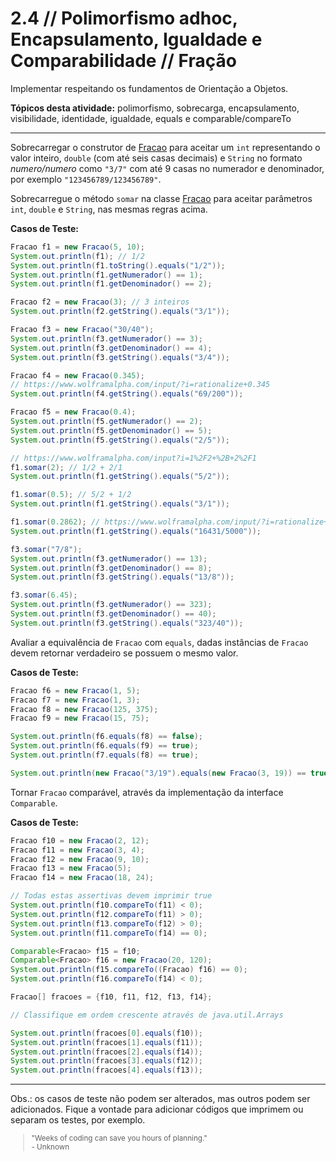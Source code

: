 # 2.4 // Polimorfismo adhoc, Encapsulamento, Igualdade e Comparabilidade // Fração


Implementar respeitando os fundamentos de Orientação a Objetos.

**Tópicos desta atividade:** polimorfismo, sobrecarga, encapsulamento, visibilidade, identidade, igualdade, equals e comparable/compareTo

---

Sobrecarregar o construtor de [Fracao](src/modelo/Fracao.java) para aceitar um `int` representando o valor inteiro, `double` (com até seis casas decimais) e `String` no formato _numero/numero_ como `"3/7"` com até 9 casas no numerador e denominador, por exemplo `"123456789/123456789"`.

Sobrecarregue o método `somar` na classe [Fracao](src/modelo/Fracao.java) para aceitar parâmetros `int`, `double` e `String`, nas mesmas regras acima.

**Casos de Teste:**

```java
Fracao f1 = new Fracao(5, 10);
System.out.println(f1); // 1/2
System.out.println(f1.toString().equals("1/2"));
System.out.println(f1.getNumerador() == 1);
System.out.println(f1.getDenominador() == 2);

Fracao f2 = new Fracao(3); // 3 inteiros
System.out.println(f2.getString().equals("3/1"));

Fracao f3 = new Fracao("30/40");
System.out.println(f3.getNumerador() == 3);
System.out.println(f3.getDenominador() == 4);
System.out.println(f3.getString().equals("3/4"));

Fracao f4 = new Fracao(0.345);
// https://www.wolframalpha.com/input/?i=rationalize+0.345
System.out.println(f4.getString().equals("69/200"));

Fracao f5 = new Fracao(0.4);
System.out.println(f5.getNumerador() == 2);
System.out.println(f5.getDenominador() == 5);
System.out.println(f5.getString().equals("2/5"));

// https://www.wolframalpha.com/input?i=1%2F2+%2B+2%2F1
f1.somar(2); // 1/2 + 2/1
System.out.println(f1.getString().equals("5/2"));

f1.somar(0.5); // 5/2 + 1/2
System.out.println(f1.getString().equals("3/1"));

f1.somar(0.2862); // https://www.wolframalpha.com/input/?i=rationalize+0.2862
System.out.println(f1.getString().equals("16431/5000"));

f3.somar("7/8");
System.out.println(f3.getNumerador() == 13);
System.out.println(f3.getDenominador() == 8);
System.out.println(f3.getString().equals("13/8"));

f3.somar(6.45);
System.out.println(f3.getNumerador() == 323);
System.out.println(f3.getDenominador() == 40);
System.out.println(f3.getString().equals("323/40"));
```


Avaliar a equivalência de `Fracao` com `equals`, dadas instâncias de `Fracao` devem retornar verdadeiro se possuem o mesmo valor.

**Casos de Teste:**

```java
Fracao f6 = new Fracao(1, 5);
Fracao f7 = new Fracao(1, 3);
Fracao f8 = new Fracao(125, 375);
Fracao f9 = new Fracao(15, 75);

System.out.println(f6.equals(f8) == false);
System.out.println(f6.equals(f9) == true);
System.out.println(f7.equals(f8) == true);

System.out.println(new Fracao("3/19").equals(new Fracao(3, 19)) == true);
```

Tornar `Fracao` comparável, através da implementação da interface `Comparable`.

**Casos de Teste:**

```java
Fracao f10 = new Fracao(2, 12);
Fracao f11 = new Fracao(3, 4);
Fracao f12 = new Fracao(9, 10);
Fracao f13 = new Fracao(5);
Fracao f14 = new Fracao(18, 24);

// Todas estas assertivas devem imprimir true
System.out.println(f10.compareTo(f11) < 0);
System.out.println(f12.compareTo(f11) > 0);
System.out.println(f13.compareTo(f12) > 0);
System.out.println(f11.compareTo(f14) == 0);

Comparable<Fracao> f15 = f10;
Comparable<Fracao> f16 = new Fracao(20, 120);
System.out.println(f15.compareTo((Fracao) f16) == 0);
System.out.println(f16.compareTo(f14) < 0);

Fracao[] fracoes = {f10, f11, f12, f13, f14};

// Classifique em ordem crescente através de java.util.Arrays

System.out.println(fracoes[0].equals(f10));
System.out.println(fracoes[1].equals(f11));
System.out.println(fracoes[2].equals(f14));
System.out.println(fracoes[3].equals(f12));
System.out.println(fracoes[4].equals(f13));
```

---
Obs.: os casos de teste não podem ser alterados, mas outros podem ser adicionados. Fique a vontade para adicionar códigos que imprimem ou separam os testes, por exemplo.


<small>
  <blockquote>
    "Weeks of coding can save you hours of planning." <br> - Unknown
  </blockquote>
</small>